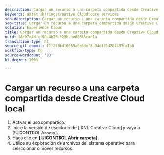 ```yaml
---
description: Cargar un recurso a una carpeta compartida desde Creative Cloud local.
keywords: asset sharing;Creative Cloud;core services
seo-description: Cargar un recurso a una carpeta compartida desde Creative Cloud local.
seo-title: Cargar un recurso a una carpeta compartida desde Creative Cloud local
solution: Experience Cloud
title: Cargar un recurso a una carpeta compartida desde Creative Cloud local
uuid: 88e97e4d-cf9e-4b26-923b-ee60583cae1a
translation-type: ht
source-git-commit: 11f2f0bd16665a6e8def3a34d8f3d284497fa1b8
workflow-type: ht
source-wordcount: '83'
ht-degree: 100%

---
```



# Cargar un recurso a una carpeta compartida desde Creative Cloud local

1. Activar el uso compartido.
1. Inicie la versión de escritorio de [!DNL Creative Cloud] y vaya a [!UICONTROL Assets].
1. Haga clic en **[!UICONTROL Abrir carpeta].**
1. Utilice su exploración de archivos del sistema operativo para seleccionar o mover recursos.
